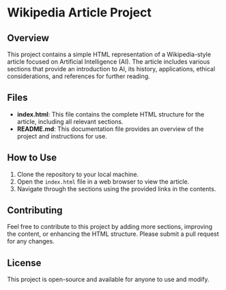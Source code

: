 # Wikipedia Article Project

## Overview
This project contains a simple HTML representation of a Wikipedia-style article focused on Artificial Intelligence (AI). The article includes various sections that provide an introduction to AI, its history, applications, ethical considerations, and references for further reading.

## Files
- **index.html**: This file contains the complete HTML structure for the article, including all relevant sections.
- **README.md**: This documentation file provides an overview of the project and instructions for use.

## How to Use
1. Clone the repository to your local machine.
2. Open the `index.html` file in a web browser to view the article.
3. Navigate through the sections using the provided links in the contents.

## Contributing
Feel free to contribute to this project by adding more sections, improving the content, or enhancing the HTML structure. Please submit a pull request for any changes.

## License
This project is open-source and available for anyone to use and modify.